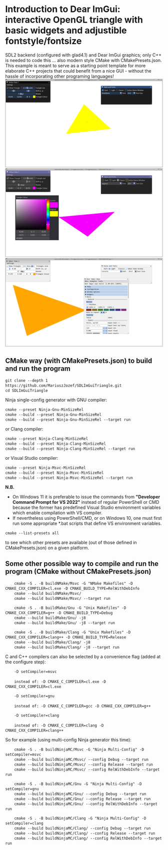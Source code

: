 # Introduction to Dear ImGui: interactive OpenGL triangle with basic widgets and adjustible fontstyle/fontsize
SDL2 backend (configured with glad4.1) and Dear ImGui graphics; only C++ is needed to code this ... also modern style CMake with CMakePresets.json. This example is meant to serve as a starting point template for more elaborate C++ projects that could benefit from a nice GUI - without the hassle of incorporating other programing languages!
![ScreenShot1](ScreenShots/ScreenShot1.png)
![ScreenShot2](ScreenShots/ScreenShot2.png)
![ScreenShot3](ScreenShots/ScreenShot3.png)

## CMake way (with CMakePresets.json) to build and run the program
```
git clone --depth 1 https://github.com/MariuszJozef/SDLImGuiTriangle.git
cd SDLImGuiTriangle
```

Ninja single-config generator with GNU compiler:
```
cmake --preset Ninja-Gnu-MinSizeRel
cmake --build --preset Ninja-Gnu-MinSizeRel
cmake --build --preset Ninja-Gnu-MinSizeRel --target run
```

or Clang compiler:
```
cmake --preset Ninja-Clang-MinSizeRel
cmake --build --preset Ninja-Clang-MinSizeRel
cmake --build --preset Ninja-Clang-MinSizeRel --target run
```

or Visual Studio compiler:
```
cmake --preset Ninja-Msvc-MinSizeRel
cmake --build --preset Ninja-Msvc-MinSizeRel
cmake --build --preset Ninja-Msvc-MinSizeRel --target run
```

**N.B.**

- On Windows 11 it is preferable to issue the commands from **"Developer Command Prompt for VS 2022"** instead of regular PowerShell or CMD because the former has predefined Visual Studio environment variables which enable compilation with VS compiler.
- If nevertheless using PowerShell/CMD, or on Windows 10, one must first run some appropriate *.bat scripts that define VS environment variables.

```
cmake --list-presets all
```
to see which other presets are available (out of those defined in CMakePresets.json) on a given platform.

## Some other possible way to compile and run the program (CMake without CMakePresets.json)

```
    cmake -S . -B buildNMake/Msvc -G "NMake Makefiles" -D CMAKE_CXX_COMPILER=cl.exe -D CMAKE_BUILD_TYPE=RelWithDebInfo
    cmake --build buildNMake/Msvc/
    cmake --build buildNMake/Msvc/ --target run
```
```
    cmake -S . -B buildMake/Gnu -G "Unix Makefiles" -D CMAKE_CXX_COMPILER=g++ -D CMAKE_BUILD_TYPE=Debug
    cmake --build buildMake/Gnu/ -j8
    cmake --build buildMake/Gnu/ -j8 --target run
```
```
    cmake -S . -B buildMake/Clang -G "Unix Makefiles" -D CMAKE_CXX_COMPILER=clang++ -D CMAKE_BUILD_TYPE=Release
    cmake --build buildMake/Clang/ -j8
    cmake --build buildMake/Clang/ -j8 --target run
```

C and C++ compilers can also be selected by a convenience flag (added at the configure step):
```
    -D setCompiler=msvc
    
    instead of: -D CMAKE_C_COMPILER=cl.exe -D CMAKE_CXX_COMPILER=cl.exe
```
```
    -D setCompiler=gnu

    instead of: -D CMAKE_C_COMPILER=gcc -D CMAKE_CXX_COMPILER=g++
```
```    
    -D setCompiler=clang

    instead of: -D CMAKE_C_COMPILER=clang -D CMAKE_CXX_COMPILER=clang++
```

So for example (using multi-config Ninja generator this time):
```
    cmake -S . -B buildNinjaMC/Msvc -G "Ninja Multi-Config" -D setCompiler=msvc
    cmake --build buildNinjaMC/Msvc/ --config Debug --target run
    cmake --build buildNinjaMC/Msvc/ --config Release --target run
    cmake --build buildNinjaMC/Msvc/ --config RelWithDebInfo --target run
```
```
    cmake -S . -B buildNinjaMC/Gnu -G "Ninja Multi-Config" -D setCompiler=gnu
    cmake --build buildNinjaMC/Gnu/ --config Debug --target run
    cmake --build buildNinjaMC/Gnu/ --config Release --target run
    cmake --build buildNinjaMC/Gnu/ --config RelWithDebInfo --target run
```
```
    cmake -S . -B buildNinjaMC/Clang -G "Ninja Multi-Config" -D setCompiler=clang
    cmake --build buildNinjaMC/Clang/ --config Debug --target run
    cmake --build buildNinjaMC/Clang/ --config Release --target run
    cmake --build buildNinjaMC/Clang/ --config RelWithDebInfo --target run
```
